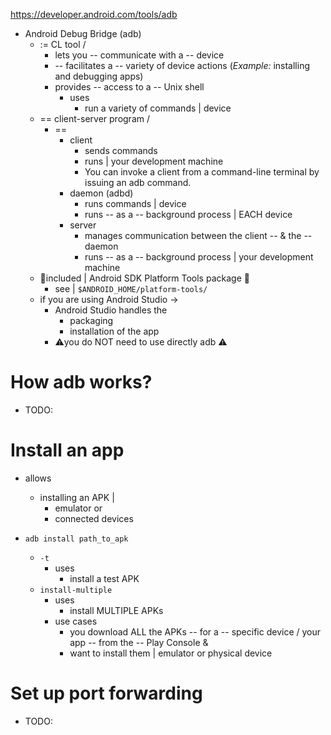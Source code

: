 https://developer.android.com/tools/adb

* Android Debug Bridge (adb)
  * := CL tool /
    * lets you -- communicate with a -- device 
    * -- facilitates a -- variety of device actions (_Example:_ installing and debugging apps) 
    * provides -- access to a -- Unix shell
      * uses
        * run a variety of commands | device 
  * == client-server program /
    * == 
      * client
        * sends commands
        * runs | your development machine
        * You can invoke a client from a command-line terminal by issuing an adb command.
      * daemon (adbd)
        * runs commands | device
        * runs -- as a -- background process | EACH device
      * server
        * manages communication between the client -- & the -- daemon
        * runs -- as a -- background process | your development machine
  * 👀included | Android SDK Platform Tools package 👀
    * see | `$ANDROID_HOME/platform-tools/`
  * if you are using Android Studio -> 
    * Android Studio handles the
      * packaging
      * installation of the app
    * ⚠️you do NOT need to use directly adb ⚠️

# How adb works?
* TODO:

# Install an app 
* allows
  * installing an APK |
    * emulator or
    * connected devices

* 
    ```
    adb install path_to_apk
    ```
  * `-t`
    * uses
      * install a test APK
  * `install-multiple`
    * uses
      * install MULTIPLE APKs
    * use cases
      * you download ALL the APKs -- for a -- specific device / your app -- from the -- Play Console &
      * want to install them | emulator or physical device


# Set up port forwarding
* TODO: